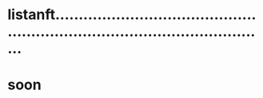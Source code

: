 # listanft...................................................................................................
# soon
